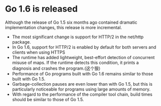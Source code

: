 # Go 1.6 is released

Although the release of Go 1.5 six months ago contained dramatic implementation changes, this release is more incremental.

- The most significant change is support for HTTP/2 in the net/http package.
- In Go 1.6, support for HTTP/2 is enabled by default for both servers and clients when using HTTPS
- The runtime has added lightweight, best-effort detection of concurrent misuse of maps.
  If the runtime detects this condition, it prints a diagnosis and crashes the program.(这个狠)
- Performance of Go programs built with Go 1.6 remains similar to those built with Go 1.5.
- Garbage-collection pauses are even lower than with Go 1.5, but this is particularly noticeable for programs using large amounts of memory.
- With regard to the performance of the compiler tool chain, build times should be similar to those of Go 1.5.
